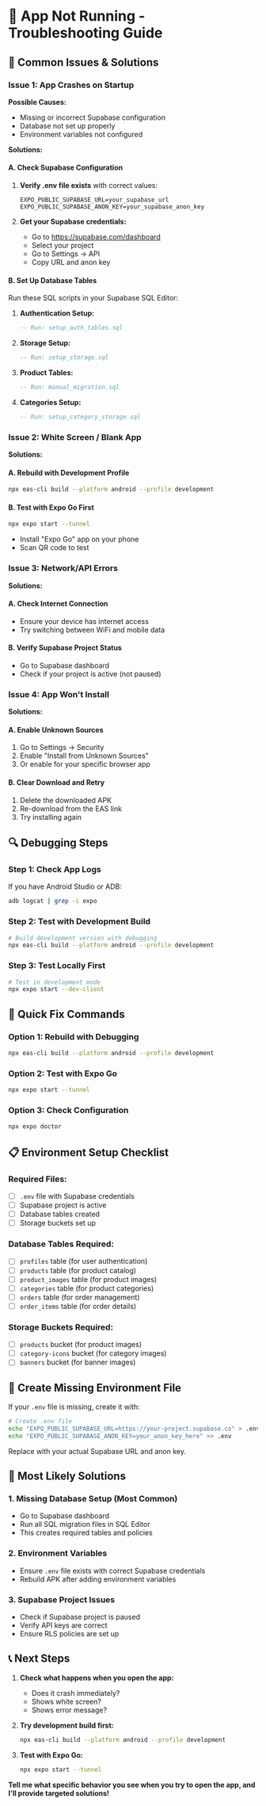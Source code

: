 # 🔧 App Not Running - Troubleshooting Guide

## 🚨 **Common Issues & Solutions**

### **Issue 1: App Crashes on Startup**

**Possible Causes:**
- Missing or incorrect Supabase configuration
- Database not set up properly
- Environment variables not configured

**Solutions:**

#### **A. Check Supabase Configuration**
1. **Verify .env file exists** with correct values:
   ```
   EXPO_PUBLIC_SUPABASE_URL=your_supabase_url
   EXPO_PUBLIC_SUPABASE_ANON_KEY=your_supabase_anon_key
   ```

2. **Get your Supabase credentials:**
   - Go to https://supabase.com/dashboard
   - Select your project
   - Go to Settings → API
   - Copy URL and anon key

#### **B. Set Up Database Tables**
Run these SQL scripts in your Supabase SQL Editor:

1. **Authentication Setup:**
   ```sql
   -- Run: setup_auth_tables.sql
   ```

2. **Storage Setup:**
   ```sql
   -- Run: setup_storage.sql
   ```

3. **Product Tables:**
   ```sql
   -- Run: manual_migration.sql
   ```

4. **Categories Setup:**
   ```sql
   -- Run: setup_category_storage.sql
   ```

### **Issue 2: White Screen / Blank App**

**Solutions:**

#### **A. Rebuild with Development Profile**
```bash
npx eas-cli build --platform android --profile development
```

#### **B. Test with Expo Go First**
```bash
npx expo start --tunnel
```
- Install "Expo Go" app on your phone
- Scan QR code to test

### **Issue 3: Network/API Errors**

**Solutions:**

#### **A. Check Internet Connection**
- Ensure your device has internet access
- Try switching between WiFi and mobile data

#### **B. Verify Supabase Project Status**
- Go to Supabase dashboard
- Check if your project is active (not paused)

### **Issue 4: App Won't Install**

**Solutions:**

#### **A. Enable Unknown Sources**
1. Go to Settings → Security
2. Enable "Install from Unknown Sources"
3. Or enable for your specific browser app

#### **B. Clear Download and Retry**
1. Delete the downloaded APK
2. Re-download from the EAS link
3. Try installing again

## 🔍 **Debugging Steps**

### **Step 1: Check App Logs**
If you have Android Studio or ADB:
```bash
adb logcat | grep -i expo
```

### **Step 2: Test with Development Build**
```bash
# Build development version with debugging
npx eas-cli build --platform android --profile development
```

### **Step 3: Test Locally First**
```bash
# Test in development mode
npx expo start --dev-client
```

## 🚀 **Quick Fix Commands**

### **Option 1: Rebuild with Debugging**
```bash
npx eas-cli build --platform android --profile development
```

### **Option 2: Test with Expo Go**
```bash
npx expo start --tunnel
```

### **Option 3: Check Configuration**
```bash
npx expo doctor
```

## 📋 **Environment Setup Checklist**

### **Required Files:**
- [ ] `.env` file with Supabase credentials
- [ ] Supabase project is active
- [ ] Database tables created
- [ ] Storage buckets set up

### **Database Tables Required:**
- [ ] `profiles` table (for user authentication)
- [ ] `products` table (for product catalog)
- [ ] `product_images` table (for product images)
- [ ] `categories` table (for product categories)
- [ ] `orders` table (for order management)
- [ ] `order_items` table (for order details)

### **Storage Buckets Required:**
- [ ] `products` bucket (for product images)
- [ ] `category-icons` bucket (for category images)
- [ ] `banners` bucket (for banner images)

## 🔧 **Create Missing Environment File**

If your `.env` file is missing, create it with:

```bash
# Create .env file
echo "EXPO_PUBLIC_SUPABASE_URL=https://your-project.supabase.co" > .env
echo "EXPO_PUBLIC_SUPABASE_ANON_KEY=your_anon_key_here" >> .env
```

Replace with your actual Supabase URL and anon key.

## 🎯 **Most Likely Solutions**

### **1. Missing Database Setup (Most Common)**
- Go to Supabase dashboard
- Run all SQL migration files in SQL Editor
- This creates required tables and policies

### **2. Environment Variables**
- Ensure `.env` file exists with correct Supabase credentials
- Rebuild APK after adding environment variables

### **3. Supabase Project Issues**
- Check if Supabase project is paused
- Verify API keys are correct
- Ensure RLS policies are set up

## 📞 **Next Steps**

1. **Check what happens when you open the app:**
   - Does it crash immediately?
   - Shows white screen?
   - Shows error message?

2. **Try development build first:**
   ```bash
   npx eas-cli build --platform android --profile development
   ```

3. **Test with Expo Go:**
   ```bash
   npx expo start --tunnel
   ```

**Tell me what specific behavior you see when you try to open the app, and I'll provide targeted solutions!**
